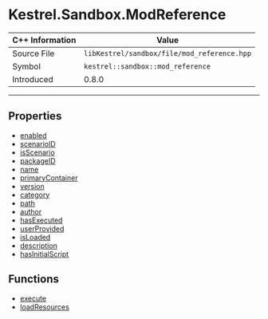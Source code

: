 
# Kestrel.Sandbox.ModReference

| C++ Information | Value |
| --- | --- |
| Source File | `libKestrel/sandbox/file/mod_reference.hpp` |
| Symbol | `kestrel::sandbox::mod_reference` |
| Introduced | 0.8.0 |


---

## Properties

 - [enabled](enabled.md)
 - [scenarioID](scenarioID.md)
 - [isScenario](isScenario.md)
 - [packageID](packageID.md)
 - [name](name.md)
 - [primaryContainer](primaryContainer.md)
 - [version](version.md)
 - [category](category.md)
 - [path](path.md)
 - [author](author.md)
 - [hasExecuted](hasExecuted.md)
 - [userProvided](userProvided.md)
 - [isLoaded](isLoaded.md)
 - [description](description.md)
 - [hasInitialScript](hasInitialScript.md)

## Functions

 - [execute](execute.md)
 - [loadResources](loadResources.md)

